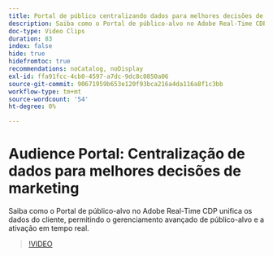 ```yaml
---
title: Portal de público centralizando dados para melhores decisões de marketing
description: Saiba como o Portal de público-alvo no Adobe Real-Time CDP unifica os dados do cliente, permitindo o gerenciamento avançado de público-alvo e a ativação em tempo real.
doc-type: Video Clips
duration: 83
index: false
hide: true
hidefromtoc: true
recommendations: noCatalog, noDisplay
exl-id: ffa91fcc-4cb0-4597-a7dc-9dc8c0850a06
source-git-commit: 90671959b653e120f93bca216a4da116a8f1c3bb
workflow-type: tm+mt
source-wordcount: '54'
ht-degree: 0%

---
```


# Audience Portal: Centralização de dados para melhores decisões de marketing

Saiba como o Portal de público-alvo no Adobe Real-Time CDP unifica os dados do cliente, permitindo o gerenciamento avançado de público-alvo e a ativação em tempo real.

<!-- 72_S508_3442517_82_audience-portal-centralizing-data-for-better-marketing-decisions -->
>[!VIDEO](https://video.tv.adobe.com/v/3458185/?learn=on&enablevpops=true)
